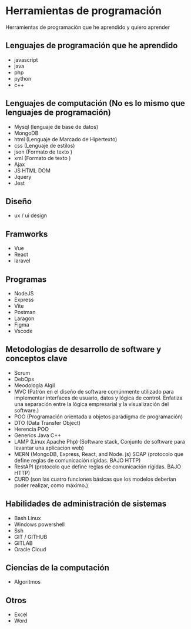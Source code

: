 # Herramientas de programación
Herramientas de programación que he aprendido y quiero aprender

## Lenguajes de programación que he aprendido

- javascript
- java
- php
- python
- c++

## Lenguajes de computación (No es lo mismo que lenguajes de programación)

- Mysql (lenguaje de base de datos)
- MongoDB
- html (Lenguaje de Marcado de Hipertexto)
- css (Lenguaje de estilos)
- json (Formato de texto )
- xml (Formato de texto )
- Ajax
- JS HTML DOM
- Jquery
- Jest

## Diseño
- ux / ui design

## Framworks 
- Vue
- React
- laravel

## Programas
- NodeJS
- Express
- Vite
- Postman
- Laragon
- Figma
- Vscode

## Metodologías de desarrollo de software y conceptos clave
- Scrum
- DebOps
- Meodología Algil
- MVC (Patrón en el diseño de software comúnmente utilizado para implementar interfaces de usuario, datos y lógica de control. Enfatiza una separación entre la lógica empresarial y la visualización del software.)
- POO (Programación orientada a objetos paradigma de programación)
- DTO (Data Transfer Object)
- Herencia POO
- Generics Java C++
- LAMP (Linux Apache Php) (Software stack, Conjunto de software para levantar una aplicacion web)
- MERN (MongoDB, Express, React, and Node. js)
  SOAP (protocolo que define reglas de comunicación rígidas. BAJO HTTP)
- RestAPI (protocolo que define reglas de comunicación rígidas. BAJO HTTP)
- CURD (son las cuatro funciones básicas que los modelos deberían poder realizar, como máximo.)

## Habilidades de administración de sistemas

- Bash Linux
- Windows powershell
- Ssh
- GIT / GITHUB
- GITLAB
- Oracle Cloud

## Ciencias de la computación
- Algoritmos
  
## Otros
- Excel
- Word